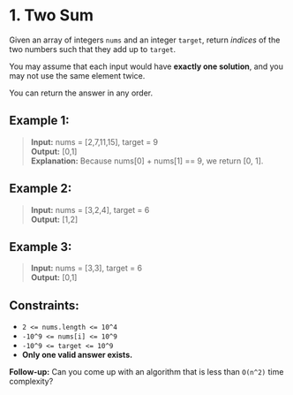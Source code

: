 # 1. Two Sum

Given an array of integers `nums` and an integer `target`, return *indices* of the two numbers such that they add up to `target`.

You may assume that each input would have **exactly one solution**, and you may not use the same element twice.

You can return the answer in any order.


## Example 1:

> **Input:** nums = [2,7,11,15], target = 9<br/>
> **Output:** [0,1]<br/>
> **Explanation:** Because nums[0] + nums[1] == 9, we return [0, 1].

## Example 2:

> **Input:** nums = [3,2,4], target = 6<br/>
> **Output:** [1,2]

## Example 3:

> **Input:** nums = [3,3], target = 6<br/>
> **Output:** [0,1]
 
## Constraints:

- `2 <= nums.length <= 10^4`
- `-10^9 <= nums[i] <= 10^9`
- `-10^9 <= target <= 10^9`
- **Only one valid answer exists.**
 

**Follow-up:** Can you come up with an algorithm that is less than `O(n^2)` time complexity?